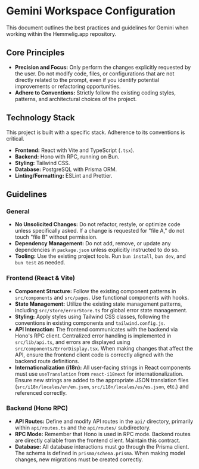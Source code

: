 # Gemini Workspace Configuration

This document outlines the best practices and guidelines for Gemini when working within the Hemmelig.app repository.

## Core Principles

- **Precision and Focus:** Only perform the changes explicitly requested by the user. Do not modify code, files, or configurations that are not directly related to the prompt, even if you identify potential improvements or refactoring opportunities.
- **Adhere to Conventions:** Strictly follow the existing coding styles, patterns, and architectural choices of the project.

## Technology Stack

This project is built with a specific stack. Adherence to its conventions is critical.

- **Frontend:** React with Vite and TypeScript (`.tsx`).
- **Backend:** Hono with RPC, running on Bun.
- **Styling:** Tailwind CSS.
- **Database:** PostgreSQL with Prisma ORM.
- **Linting/Formatting:** ESLint and Prettier.

## Guidelines

### General

- **No Unsolicited Changes:** Do not refactor, restyle, or optimize code unless specifically asked. If a change is requested for "file A," do not touch "file B" without permission.
- **Dependency Management:** Do not add, remove, or update any dependencies in `package.json` unless explicitly instructed to do so.
- **Tooling:** Use the existing project tools. Run `bun install`, `bun dev`, and `bun test` as needed.

### Frontend (React & Vite)

- **Component Structure:** Follow the existing component patterns in `src/components` and `src/pages`. Use functional components with hooks.
- **State Management:** Utilize the existing state management patterns, including `src/store/errorStore.ts` for global error state management.
- **Styling:** Apply styles using Tailwind CSS classes, following the conventions in existing components and `tailwind.config.js`.
- **API Interaction:** The frontend communicates with the backend via Hono's RPC client. Centralized error handling is implemented in `src/lib/api.ts`, and errors are displayed using `src/components/ErrorDisplay.tsx`. When making changes that affect the API, ensure the frontend client code is correctly aligned with the backend route definitions.
- **Internationalization (i18n):** All user-facing strings in React components must use `useTranslation` from `react-i18next` for internationalization. Ensure new strings are added to the appropriate JSON translation files (`src/i18n/locales/en/en.json`, `src/i18n/locales/es/es.json`, etc.) and referenced correctly.

### Backend (Hono RPC)

- **API Routes:** Define and modify API routes in the `api/` directory, primarily within `api/routes.ts` and the `api/routes/` subdirectory.
- **RPC Mode:** Remember that Hono is used in RPC mode. Backend routes are directly callable from the frontend client. Maintain this contract.
- **Database:** All database interactions must go through the Prisma client. The schema is defined in `prisma/schema.prisma`. When making model changes, new migrations must be created correctly.
